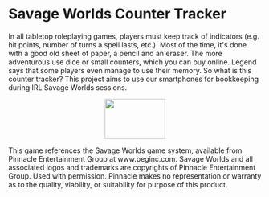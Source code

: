 # Savage Worlds Counter Tracker
In all tabletop roleplaying games, players must keep track of indicators (e.g. hit points, number of turns a spell lasts, etc.). Most of the time, it's done with a good old sheet of paper, a pencil and an eraser. The more adventurous use dice or small counters, which you can buy online. Legend says that some players even manage to use their memory. So what is this counter tracker? This project aims to use our smartphones for bookkeeping during IRL Savage Worlds sessions.
<p align="center">
  <img width="120" height="80" src="https://benjaminlupu.net/tiny-tabletop-tools/savage-worlds/counter-tracker/img/peg-fan-license-logo.png">
</p>
This game references the Savage Worlds game system, available from Pinnacle Entertainment Group at www.peginc.com. Savage Worlds and all associated logos and trademarks are copyrights of Pinnacle Entertainment Group. Used with permission. Pinnacle makes no representation or warranty as to the quality, viability, or suitability for purpose of this product.
